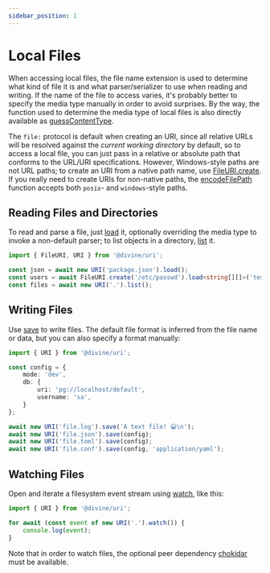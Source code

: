 ```yaml
---
sidebar_position: 1
---
```


# Local Files

When accessing local files, the file name extension is used to determine what kind of file it is and what
parser/serializer to use when reading and writing. If the name of the file to access varies, it's probably better to
specify the media type manually in order to avoid surprises. By the way, the function used to determine the media type
of local files is also directly available as [guessContentType].

The `file:` protocol is default when creating an URI, since all relative URLs will be resolved against the *current
working directory* by default, so to access a local file, you can just pass in a relative or absolute path that conforms
to the URL/URI specifications. However, Windows-style paths are not URL paths; to create an URI from a native path name,
use [FileURI.create]. If you really need to create URIs for non-native paths, the [encodeFilePath] function accepts both
`posix`- and `windows`-style paths.

## Reading Files and Directories

To read and parse a file, just [load] it, optionally overriding the media type to invoke a non-default parser; to list
objects in a directory, [list] it.

```ts
import { FileURI, URI } from '@divine/uri';

const json = await new URI('package.json').load();
const users = await FileURI.create('/etc/passwd').load<string[][]>('text/csv; x-separator=:');
const files = await new URI('.').list();
```

## Writing Files

Use [save] to write files. The default file format is inferred from the file name or data, but you can also specify a format manually:

```ts
import { URI } from '@divine/uri';

const config = {
    mode: 'dev',
    db: {
        uri: 'pg://localhost/default',
        username: 'sa',
    }
};

await new URI('file.log').save('A text file! 😀\n');
await new URI('file.json').save(config);
await new URI('file.toml').save(config);
await new URI('file.conf').save(config, 'application/yaml');
```

## Watching Files

Open and iterate a filesystem event stream using [watch], like this:

```ts
import { URI } from '@divine/uri';

for await (const event of new URI('.').watch()) {
    console.log(event);
}
```

Note that in order to watch files, the optional peer dependency [chokidar] must be available.

[guessContentType]: ../api/@divine/uri/index.md#guesscontenttype
[encodeFilePath]:   ../api/@divine/uri/index.md#encodefilepath

[FileURI.create]:   ../api/@divine/uri/classes/FileURI.md#create
[list]:             ../api/@divine/uri/classes/FileURI.md#list
[load]:             ../api/@divine/uri/classes/FileURI.md#load
[save]:             ../api/@divine/uri/classes/FileURI.md#save
[watch]:            ../api/@divine/uri/classes/FileURI.md#watch

[chokidar]:         https://www.npmjs.com/package/chokidar
